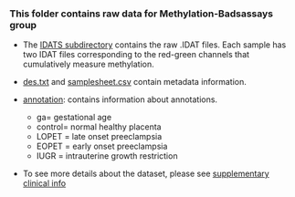 ### This folder contains raw data for Methylation-Badsassays group

* The [IDATS subdirectory](https://github.com/STAT540-UBC/team_Methylation-Badassays/tree/master/Data/Raw%20Data/IDATS) contains the raw .IDAT files. Each sample has two IDAT files corresponding to the red-green channels that cumulatively measure methylation.

* [des.txt](https://github.com/STAT540-UBC/team_Methylation-Badassays/blob/master/Data/Raw%20Data/des.txt) and [samplesheet.csv](https://github.com/STAT540-UBC/team_Methylation-Badassays/blob/master/Data/Raw%20Data/samplesheet.csv) contain metadata information.

* [annotation](https://github.com/STAT540-UBC/team_Methylation-Badassays/blob/master/Data/Raw%20Data/annotation.txt): contains information about annotations.
  + ga= gestational age
  + control= normal healthy placenta
  + LOPET = late onset preeclampsia
  + EOPET = early onset preeclampsia
  + IUGR = intrauterine growth restriction
  

* To see more details about the dataset, please see [supplementary clinical info](https://github.com/STAT540-UBC/team_Methylation-Badassays/tree/master/Data/Raw%20Data/supplementary%20clinical%20info) 
